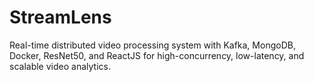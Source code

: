 # StreamLens
Real-time distributed video processing system with Kafka, MongoDB, Docker, ResNet50, and ReactJS for high-concurrency, low-latency, and scalable video analytics.
